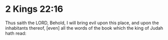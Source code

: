 # 2 Kings 22:16

Thus saith the LORD, Behold, I will bring evil upon this place, and upon the inhabitants thereof, [even] all the words of the book which the king of Judah hath read: